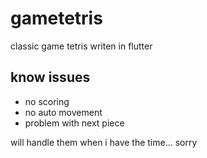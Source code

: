 # gametetris

classic game tetris writen in flutter

 
## know issues

- no scoring
- no auto movement 
- problem with next piece

will handle them when i have the time... sorry
